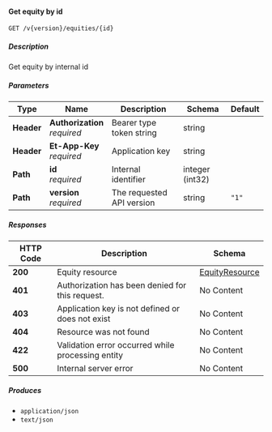 
<a name="securities_getequitybyid"></a>
#### Get equity by id
```
GET /v{version}/equities/{id}
```


##### Description
Get equity by internal id


##### Parameters

|Type|Name|Description|Schema|Default|
|---|---|---|---|---|
|**Header**|**Authorization**  <br>*required*|Bearer type token string|string||
|**Header**|**Et-App-Key**  <br>*required*|Application key|string||
|**Path**|**id**  <br>*required*|Internal identifier|integer (int32)||
|**Path**|**version**  <br>*required*|The requested API version|string|`"1"`|


##### Responses

|HTTP Code|Description|Schema|
|---|---|---|
|**200**|Equity resource|[EquityResource](#equityresource)|
|**401**|Authorization has been denied for this request.|No Content|
|**403**|Application key is not defined or does not exist|No Content|
|**404**|Resource was not found|No Content|
|**422**|Validation error occurred while processing entity|No Content|
|**500**|Internal server error|No Content|


##### Produces

* `application/json`
* `text/json`



